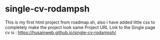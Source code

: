 # single-cv-rodampsh
This is my first html project from roadmap.sh, also i have added little css to completely make the project look same
Project URL Link to the Single page cv is : https://husainweb.github.io/single-cv-rodampsh/

